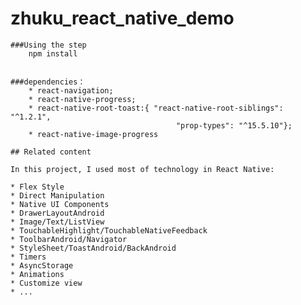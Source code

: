 # zhuku_react_native_demo
    
    ###Using the step
        npm install


    ###dependencies：
        * react-navigation;
        * react-native-progress;
        * react-native-root-toast:{ "react-native-root-siblings": "^1.2.1",
                                         "prop-types": "^15.5.10"};                               
        * react-native-image-progress
        
    ## Related content
    
    In this project, I used most of technology in React Native:
    
    * Flex Style
    * Direct Manipulation
    * Native UI Components
    * DrawerLayoutAndroid
    * Image/Text/ListView
    * TouchableHighlight/TouchableNativeFeedback
    * ToolbarAndroid/Navigator
    * StyleSheet/ToastAndroid/BackAndroid
    * Timers
    * AsyncStorage
    * Animations
    * Customize view
    * ...